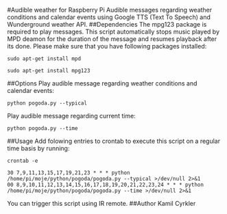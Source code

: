 #Audible weather for Raspberry Pi
Audible messages regarding weather conditions and calendar events using Google TTS (Text To Speech) and Wunderground weather API.
##Dependencies
The mpg123 package is required to play messages. This script automatically stops music played by MPD deamon for the duration of the message and resumes playback after its done. Please make sure that you have following packages installed:
```
sudo apt-get install mpd
```
```
sudo apt-get install mpg123
```
##Options
Play audible message regarding weather conditions and calendar events:
```
python pogoda.py --typical
```
Play audible message regarding current time:
```
python pogoda.py --time
```
##Usage
Add folowing entries to crontab to execute this script on a regular time basis by running:
```
crontab -e
```
```
30 7,9,11,13,15,17,19,21,23 * * * python /home/pi/moje/python/pogoda/pogoda.py --typical >/dev/null 2>&1
00 8,9,10,11,12,13,14,15,16,17,18,19,20,21,22,23,24 * * * python /home/pi/moje/python/pogoda/pogoda.py --time >/dev/null 2>&1
```
You can trigger this script using IR remote.
##Author
Kamil Cyrkler
